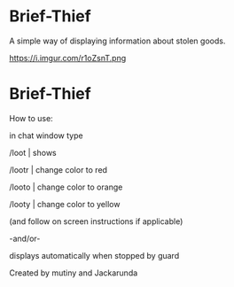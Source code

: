 # Brief-Thief
A simple way of displaying information about stolen goods.

https://i.imgur.com/r1oZsnT.png

# Brief-Thief

How to use:

in chat window type

/loot  | shows

/lootr | change color to red

/looto | change color to orange

/looty | change color to yellow

(and follow on screen instructions if applicable)

-and/or-

displays automatically when stopped by guard

Created by mutiny and Jackarunda
